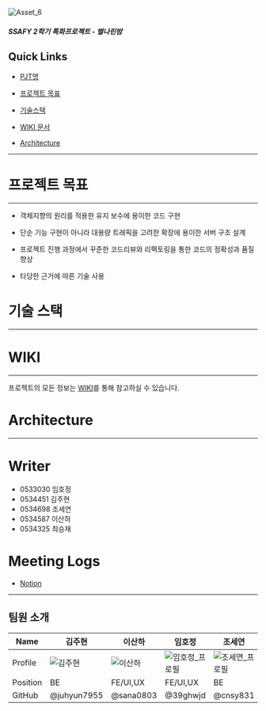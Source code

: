 ![Asset_6](/uploads/ea933faa885a3ece1aed9bfe8a4e46a7/Asset_6.png)

##### SSAFY 2학기 특화프로젝트 - 별나린밤
## Quick Links 



- [PJT명](#프로젝트명) 

- [프로젝트 목표](#프로젝트-목표)

- [기술스택](#기술-스택)

- [WIKI 문서](#wiki)

- [Architecture](#architecture)





------







# 프로젝트 목표



------



- 객체지향의 원리를 적용한 유지 보수에 용이한 코드 구현

- 단순 기능 구현이 아니라 대용량 트래픽을 고려한 확장에 용이한 서버 구조 설계

- 프로젝트 진행 과정에서 꾸준한 코드리뷰와 리팩토링을 통한 코드의 정확성과 품질 향상

- 타당한 근거에 따른 기술 사용





# 기술 스택



------







# WIKI



------



프로젝트의 모든 정보는 [WIKI](https://lab.ssafy.com/s05-bigdata-dist/S05P21B103/-/wikis/Home)를 통해 참고하실 수 있습니다.



# Architecture



---

# Writer

- 0533030 임호정
- 0534451 김주현
- 0534698 조세연
- 0534587 이산하
- 0534325 최승재

# Meeting Logs

- [Notion](https://feline-ceramic-f5b.notion.site/021d6df882794c8eb1259bd7dbd1c504)

---

## 팀원 소개

| Name     | 김주현 | 이산하 | 임호정 | 조세연 | 최승재 |
| -------- | ------ | ------ | ------ | ------ | ------ |
| Profile  | ![김주현](/uploads/3b4f64d2214fcf699d6c29f978fcb01e/김주현.jpg) | ![이산하](/uploads/0e805e6f8a45cb7a4b265864690ecbd2/이산하.jpg) | ![임호정_프로필](/uploads/0f298bc348037cd5dd32949171f2e5a4/임호정.png)       | ![조세연_프로필](/uploads/98422f8661eec9e5a7b5a3bafb004109/조세연.png)       | ![최승재_프로필](/uploads/209ea4249595c3b8f44ef14d962912ad/최승재.png) |
| Position | BE | FE/UI,UX | FE/UI,UX |    BE  | BE |
| GitHub   | @juhyun7955 | @sana0803 | @39ghwjd |  @cnsy831 |@nodayst|

